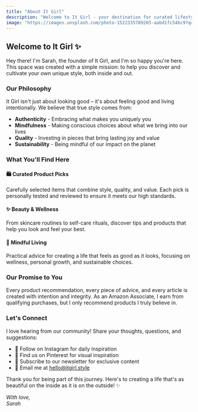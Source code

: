```yaml
---
title: "About It Girl"
description: "Welcome to It Girl - your destination for curated lifestyle essentials, beauty insights, and mindful living inspiration."
image: "https://images.unsplash.com/photo-1522335789203-aabd1fc54bc9?q=80&w=2000"
---
```


## Welcome to It Girl ✨

Hey there! I'm Sarah, the founder of It Girl, and I'm so happy you're here. This space was created with a simple mission: to help you discover and cultivate your own unique style, both inside and out.

### Our Philosophy

It Girl isn't just about looking good – it's about feeling good and living intentionally. We believe that true style comes from:

- **Authenticity** - Embracing what makes you uniquely you
- **Mindfulness** - Making conscious choices about what we bring into our lives
- **Quality** - Investing in pieces that bring lasting joy and value
- **Sustainability** - Being mindful of our impact on the planet

### What You'll Find Here

#### 🛍️ Curated Product Picks
Carefully selected items that combine style, quality, and value. Each pick is personally tested and reviewed to ensure it meets our high standards.

#### ✨ Beauty & Wellness
From skincare routines to self-care rituals, discover tips and products that help you look and feel your best.

#### 🌿 Mindful Living
Practical advice for creating a life that feels as good as it looks, focusing on wellness, personal growth, and sustainable choices.

### Our Promise to You

Every product recommendation, every piece of advice, and every article is created with intention and integrity. As an Amazon Associate, I earn from qualifying purchases, but I only recommend products I truly believe in.

### Let's Connect

I love hearing from our community! Share your thoughts, questions, and suggestions:

- 📸 Follow on Instagram for daily inspiration
- 📌 Find us on Pinterest for visual inspiration
- 💌 Subscribe to our newsletter for exclusive content
- 📧 Email me at hello@itgirl.style

Thank you for being part of this journey. Here's to creating a life that's as beautiful on the inside as it is on the outside! ✨

*With love,*  
*Sarah* 